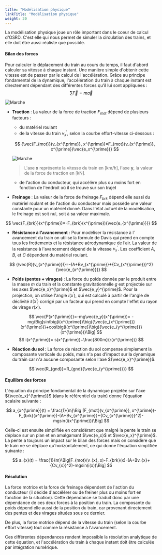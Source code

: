 ```yaml
---
title: "Modélisation physique"
linkTitle: "Modélisation physique"
weight: 20
---
```


<!-- script to auto-render KaTeX extension -->
<link rel="stylesheet" href="https://cdn.jsdelivr.net/npm/katex@0.15.3/dist/katex.min.css" integrity="sha384-KiWOvVjnN8qwAZbuQyWDIbfCLFhLXNETzBQjA/92pIowpC0d2O3nppDGQVgwd2nB" crossorigin="anonymous">
<script defer src="https://cdn.jsdelivr.net/npm/katex@0.15.3/dist/katex.min.js" integrity="sha384-0fdwu/T/EQMsQlrHCCHoH10pkPLlKA1jL5dFyUOvB3lfeT2540/2g6YgSi2BL14p" crossorigin="anonymous"></script>
<script defer src="https://cdn.jsdelivr.net/npm/katex@0.15.3/dist/contrib/auto-render.min.js" integrity="sha384-+XBljXPPiv+OzfbB3cVmLHf4hdUFHlWNZN5spNQ7rmHTXpd7WvJum6fIACpNNfIR" crossorigin="anonymous"
    onload="renderMathInElement(document.body);"></script>

La modélisation physique joue un rôle important dans le coeur de calcul d'OSRD. C'est elle qui nous permet de simuler la
circulation des trains, et elle doit être aussi réaliste que possible.


#### Bilan des forces

Pour calculer le déplacement du train au cours du temps, il faut d'abord calculer sa vitesse à chaque instant.
Une manière simple d'obtenir cette vitesse est de passer par le calcul de l'accélération.
Grâce au principe fondamental de la dynamique, l'accélération du train à chaque instant est directement dépendant
des différentes forces qu'il lui sont appliquées : $$ \sum \vec{F}=m\vec{a} $$

![Marche](../forces.png?style=train)

- **Traction** : La valeur de la force de traction $F_{mot}$ dépend de plusieurs facteurs :
  - du matériel roulant
  - de la vitesse du train $v^{\prime}_x$, selon la courbe effort-vitesse ci-dessous :

  $$ {\vec{F_{mot}}(v_{x^{\prime}}, x^{\prime})=F_{mot}(v_{x^{\prime}}, x^{\prime})\vec{e_x^{\prime}}} $$

  ![Marche](../effort-vitesse.png "Exemple de courbe effort-vitesse d'un train")
  > L'axe **x** représente la vitesse du train en [km/h], l'axe **y**, la valeur de la force de traction en [kN].

  - de l'action du conducteur, qui accélère plus ou moins fort en fonction de l'endroit où il se trouve sur son trajet



- **Freinage** : La valeur de la force de freinage $F_{brk}$ dépend elle aussi du matériel roulant et de l'action du
conducteur mais possède une valeur constante pour un matériel donné. Dans l'état actuel de la modélisation, le freinage
est soit nul, soit à sa valeur maximale.

$$ \vec{F_{brk}}(x^{\prime})=-F_{brk}(x^{\prime}){\vec{e_{x^{\prime}}}} $$

- **Résistance à l'avancement** : Pour modéliser la résistance à l’ avancement du train on utilise la formule de Davis
qui prend en compte tous les frottements et la résistance aérodynamique de l’air. La valeur de la resistance à
l'avancement dépend de la vitesse $v^{\prime}_x$. Les coefficient $A$, $B$, et $C$ dépendent du matériel roulant.

$$ {\vec{R}(v_{x^{\prime}})}=-(A+Bv_{x^{\prime}}+{Cv_{x^{\prime}}}^2){\vec{e_{x^{\prime}}}} $$

- **Poids (pentes + virages)** : La force du poids donnée par le produit entre la masse $m$ du train et la constante
gravitationnelle $g$ est projectée sur les axes $\vec{e_x}^{\prime}$ et $\vec{e_y}^{\prime}$. Pour la projection, on utilise l'angle $i(x^{\prime})$, qui est calculé à partir de l'angle de déclivité $s(x^{\prime})$ corrigé par un facteur qui prend en compte l'effet du rayon de virage $r(x^{\prime})$.

$$ \vec{P(x^{\prime})}=-mg\vec{e_y}(x^{\prime})=
-mg\Big[sin\big(i(x^{\prime})\big){\vec{e_{x^{\prime}}}(x^{\prime})}+cos\big(i(x^{\prime})\big){\vec{e_{y^{\prime}}}(x^{\prime})}\Big] $$
$$ i(x^{\prime})= s(x^{\prime})+\frac{800m}{r(x^{\prime})} $$

- **Réaction du sol** : La force de réaction du sol compense simplement la composante verticale du poids, mais n'a
pas d'impact sur la dynamique du train car n'a aucune composante selon l'axe ${\vec{e_x}^{\prime}}$.

$$ \vec{R_{gnd}}=R_{gnd}{\vec{e_{y^{\prime}}}} $$

#### Equilibre des forces

L'équation du principe fondamental de la dynamique projetée sur l'axe ${\vec{e_x}^{\prime}}$ (dans le référentiel du
train) donne l'équation scalaire suivante :

$$ a_{x^{\prime}}(t) = \frac{1}{m}\Big
[F_{mot}(v_{x^{\prime}}, x^{\prime})-F_{brk}(x^{\prime})-(A+Bv_{x^{\prime}}+{Cv_{x^{\prime}}}^2)-mgsin(i(x^{\prime}))\Big] $$

Celle-ci est ensuite simplifiée en considérant que malgré la pente le train se déplace sur un plan et en amalgamant
$\vec{e_x}$ et $\vec{e_x}^{\prime}$. La pente a toujours un impact sur le bilan des forces mais on considère que le
train ne se déplace qu'horizontalement, ce qui donne l'équation simplifiée suivante :

$$ a_{x}(t) = \frac{1}{m}\Big[F_{mot}(v_{x}, x)-F_{brk}(x)-(A+Bv_{x}+{Cv_{x}}^2)-mgsin(i(x))\Big] $$

#### Résolution

La force motrice et la force de freinage dépendent de l'action du conducteur (il décide d'accélérer ou de freiner plus 
ou moins fort en fonction de la situation). Cette dépendance se traduit donc par une dépendance de ces deux forces à 
la position du train. La composante du poids dépend elle aussi de la position du train, car provenant directement des
pentes et des virages situées sous ce dernier.

De plus, la force motrice dépend de la vitesse du train (selon la courbe effort vitesse) tout comme la résistance à
l'avancement.

Ces différentes dépendances rendent impossible la résolution analytique de cette équation, et l'accélération du train
à chaque instant doit être calculée par intégration numérique.

